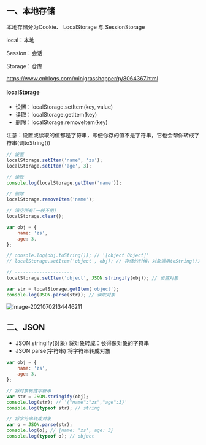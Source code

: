 ## 一、本地存储

本地存储分为Cookie、 LocalStorage 与 SessionStorage

 local：本地

Session：会话

Storage：仓库

https://www.cnblogs.com/minigrasshopper/p/8064367.html



#### localStorage

- 设置：localStorage.setItem(key, value)
- 读取：localStorage.getItem(key)
- 删除：localStorage.removeItem(key)

注意：设置或读取的值都是字符串，即便你存的值不是字符串，它也会帮你转成字符串(调toString())



```js
// 设置
localStorage.setItem('name', 'zs');
localStorage.setItem('age', 3);

// 读取
console.log(localStorage.getItem('name'));

// 删除
localStorage.removeItem('name');

// 清空所有(一般不用)
localStorage.clear();
```

```js
var obj = {
    name: 'zs',
    age: 3,
};

// console.log(obj.toString()); // '[object Object]'
// localStorage.setItem('object', obj); // 存储的时候，对象调用toString()方法，转成字符串

// ---------------------
localStorage.setItem('object', JSON.stringify(obj)); // 设置对象

var str = localStorage.getItem('object');
console.log(JSON.parse(str)); // 读取对象
```





![image-20210702134446211](/public/img/secondStage/nineteen/image-20210702134446211.png)





## 二、JSON

- JSON.stringify(对象) 将对象转成：长得像对象的字符串
- JSON.parse(字符串) 将字符串转成对象



```js
var obj = {
    name: 'zs',
    age: 3,
};

// 将对象转成字符串
var str = JSON.stringify(obj);
console.log(str); // '{"name":"zs","age":3}'
console.log(typeof str); // string

// 将字符串转成对象
var o = JSON.parse(str);
console.log(o); // {name: 'zs', age: 3}
console.log(typeof o); // object
```

